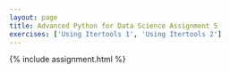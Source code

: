 ```yaml
---
layout: page
title: Advanced Python for Data Science Assignment 5
exercises: ['Using Itertools 1', 'Using Itertools 2']
---
```


{% include assignment.html %}

